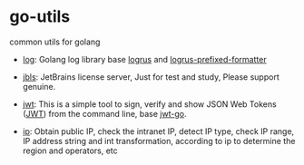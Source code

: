 # go-utils
common utils for golang

- [log](utils/log): Golang log library base [logrus](https://github.com/sirupsen/logrus) and [logrus-prefixed-formatter](https://github.com/x-cray/logrus-prefixed-formatter)

- [jbls](utils/jbls): JetBrains license server, Just for test and study, Please support genuine.

- [jwt](utils/jwt): This is a simple tool to sign, verify and show JSON Web Tokens ([JWT](http://jwt.io/)) from the command line, base [jwt-go](https://github.com/dgrijalva/jwt-go).

- [ip](utils/ip): Obtain public IP, check the intranet IP, detect IP type, check IP range, IP address string and int transformation, according to ip to determine the region and operators, etc